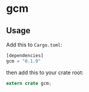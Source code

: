 gcm
===

## Usage

Add this to `Cargo.toml`:

```rust
[dependencies]
gcm = "0.1.0"
```

then add this to your crate root:

```rust
extern crate gcm;
```